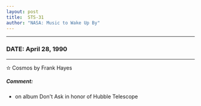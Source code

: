 ```yaml
---
layout: post
title:  STS-31
author: "NASA: Music to Wake Up By"
---
```


----
### DATE: April 28, 1990
----
✫ Cosmos by Frank Hayes

##### Comment:
* on album Don't Ask in honor of Hubble Telescope
